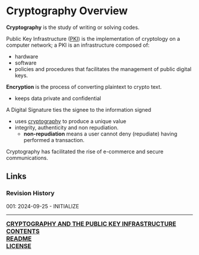 # Cryptography Overview

**Cryptography** is the study of writing or solving codes.

Public Key Infrastructure ([PKI](https://github.com/ryancranie/cybersecurity-osint/blob/main/Notes/Cryptography%20and%20the%20Public%20Key%20Infrastructure/PKI.md)) is the implementation of cryptology on a computer network; a PKI is an infrastructure composed of:
- hardware
- software
- policies and procedures
that facilitates the management of public digital keys.

**Encryption** is the process of converting plaintext to crypto text.
- keeps data private and confidential

A Digital Signature ties the signee to the information signed
- uses [cryptography](https://github.com/ryancranie/cybersecurity-osint/blob/main/Notes/Cryptography%20and%20the%20Public%20Key%20Infrastructure/Keys%20and%20Cryptographic%20Algorithms.md) to produce a unique value
- integrity, authenticity and non repudiation.
	- **non-repudiation** means a user cannot deny (repudiate) having performed a transaction.

Cryptography has facilitated the rise of e-commerce and secure communications.
## Links
### Revision History
001: 2024-09-25 - INITIALIZE

---
<font size=3><b>[CRYPTOGRAPHY AND THE PUBLIC KEY INFRASTRUCTURE CONTENTS](https://github.com/ryancranie/cybersecurity-osint/blob/main/Contents/-%20Cryptography%20and%20the%20Public%20Key%20Infrastructure%20Contents.md)<br>
[README](https://github.com/ryancranie/cybersecurity-osint/blob/main/README.md)<br>
[LICENSE](https://github.com/ryancranie/cybersecurity-osint/blob/main/LICENSE)</b></font>